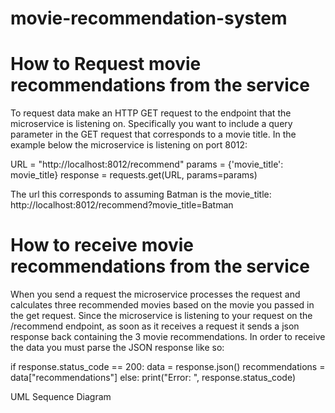 # movie-recommendation-system
 
# How to Request movie recommendations from the service

To request data make an HTTP GET request to the endpoint that the microservice is listening on.
Specifically you want to include a query parameter in the GET request that corresponds to a movie title.
In the example below the microservice is listening on port 8012:


URL = "http://localhost:8012/recommend"
params = {'movie_title': movie_title}
response = requests.get(URL, params=params)


The url this corresponds to assuming Batman is the movie_title: http://localhost:8012/recommend?movie_title=Batman

# How to receive movie recommendations from the service

When you send a request the microservice processes the request and calculates three recommended movies based on the movie
you passed in the get request. Since the microservice is listening to your request on the /recommend endpoint,
as soon as it receives a request it sends a json response back containing the 3 movie recommendations. In order to receive the 
data you must parse the JSON response like so:

if response.status_code == 200:
        data = response.json()
        recommendations = data["recommendations"]
    else:
        print("Error: ", response.status_code)


UML Sequence Diagram

